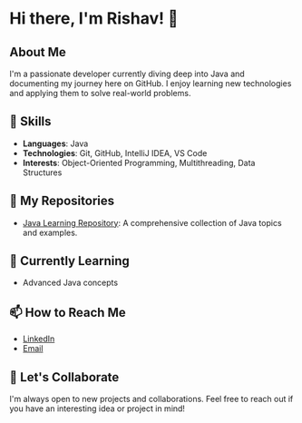 # Hi there, I'm Rishav! 👋

## About Me
I'm a passionate developer currently diving deep into Java and documenting my journey here on GitHub. I enjoy learning new technologies and applying them to solve real-world problems.

## 🌟 Skills
- **Languages**: Java
- **Technologies**: Git, GitHub, IntelliJ IDEA, VS Code
- **Interests**: Object-Oriented Programming, Multithreading, Data Structures

## 📂 My Repositories
- [Java Learning Repository](https://github.com/RishavSharma21/LEARNING-JAVA): A comprehensive collection of Java topics and examples.

## 🌱 Currently Learning
- Advanced Java concepts


## 📫 How to Reach Me
- [LinkedIn](https://www.linkedin.com/in/rishav-sharma-595b752b3/)
- [Email](rishavsharma21a@gmail.com)

## 🚀 Let's Collaborate
I'm always open to new projects and collaborations. Feel free to reach out if you have an interesting idea or project in mind!
